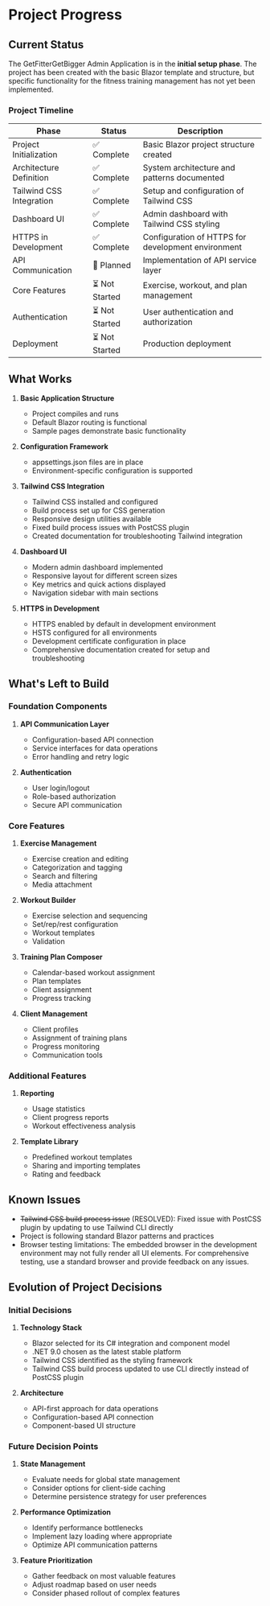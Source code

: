 # Project Progress

## Current Status

The GetFitterGetBigger Admin Application is in the **initial setup phase**. The project has been created with the basic Blazor template and structure, but specific functionality for the fitness training management has not yet been implemented.

### Project Timeline

| Phase | Status | Description |
|-------|--------|-------------|
| Project Initialization | ✅ Complete | Basic Blazor project structure created |
| Architecture Definition | ✅ Complete | System architecture and patterns documented |
| Tailwind CSS Integration | ✅ Complete | Setup and configuration of Tailwind CSS |
| Dashboard UI | ✅ Complete | Admin dashboard with Tailwind CSS styling |
| HTTPS in Development | ✅ Complete | Configuration of HTTPS for development environment |
| API Communication | 🔄 Planned | Implementation of API service layer |
| Core Features | ⏳ Not Started | Exercise, workout, and plan management |
| Authentication | ⏳ Not Started | User authentication and authorization |
| Deployment | ⏳ Not Started | Production deployment |

## What Works

1. **Basic Application Structure**
   - Project compiles and runs
   - Default Blazor routing is functional
   - Sample pages demonstrate basic functionality

2. **Configuration Framework**
   - appsettings.json files are in place
   - Environment-specific configuration is supported

3. **Tailwind CSS Integration**
   - Tailwind CSS installed and configured
   - Build process set up for CSS generation
   - Responsive design utilities available
   - Fixed build process issues with PostCSS plugin
   - Created documentation for troubleshooting Tailwind integration

4. **Dashboard UI**
   - Modern admin dashboard implemented
   - Responsive layout for different screen sizes
   - Key metrics and quick actions displayed
   - Navigation sidebar with main sections

5. **HTTPS in Development**
   - HTTPS enabled by default in development environment
   - HSTS configured for all environments
   - Development certificate configuration in place
   - Comprehensive documentation created for setup and troubleshooting

## What's Left to Build

### Foundation Components

1. **API Communication Layer**
   - Configuration-based API connection
   - Service interfaces for data operations
   - Error handling and retry logic

2. **Authentication**
   - User login/logout
   - Role-based authorization
   - Secure API communication

### Core Features

1. **Exercise Management**
   - Exercise creation and editing
   - Categorization and tagging
   - Search and filtering
   - Media attachment

2. **Workout Builder**
   - Exercise selection and sequencing
   - Set/rep/rest configuration
   - Workout templates
   - Validation

3. **Training Plan Composer**
   - Calendar-based workout assignment
   - Plan templates
   - Client assignment
   - Progress tracking

4. **Client Management**
   - Client profiles
   - Assignment of training plans
   - Progress monitoring
   - Communication tools

### Additional Features

1. **Reporting**
   - Usage statistics
   - Client progress reports
   - Workout effectiveness analysis

2. **Template Library**
   - Predefined workout templates
   - Sharing and importing templates
   - Rating and feedback

## Known Issues

- ~~Tailwind CSS build process issue~~ (RESOLVED): Fixed issue with PostCSS plugin by updating to use Tailwind CLI directly
- Project is following standard Blazor patterns and practices
- Browser testing limitations: The embedded browser in the development environment may not fully render all UI elements. For comprehensive testing, use a standard browser and provide feedback on any issues.

## Evolution of Project Decisions

### Initial Decisions

1. **Technology Stack**
   - Blazor selected for its C# integration and component model
   - .NET 9.0 chosen as the latest stable platform
   - Tailwind CSS identified as the styling framework
   - Tailwind CSS build process updated to use CLI directly instead of PostCSS plugin

2. **Architecture**
   - API-first approach for data operations
   - Configuration-based API connection
   - Component-based UI structure

### Future Decision Points

1. **State Management**
   - Evaluate needs for global state management
   - Consider options for client-side caching
   - Determine persistence strategy for user preferences

2. **Performance Optimization**
   - Identify performance bottlenecks
   - Implement lazy loading where appropriate
   - Optimize API communication patterns

3. **Feature Prioritization**
   - Gather feedback on most valuable features
   - Adjust roadmap based on user needs
   - Consider phased rollout of complex features
